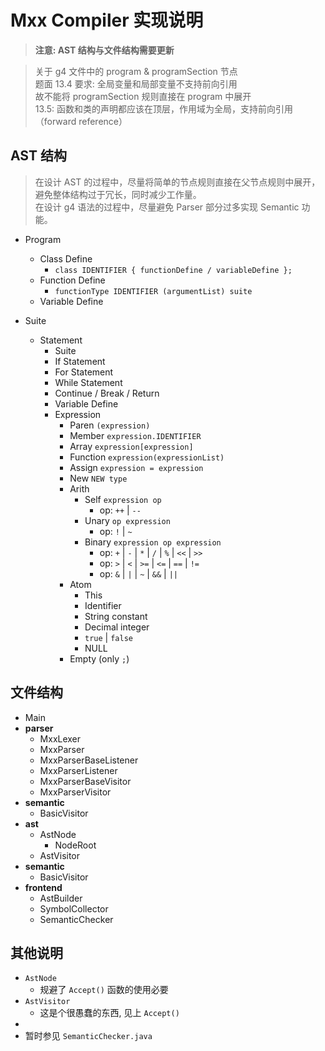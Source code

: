 # Mxx Compiler 实现说明

> **注意: AST 结构与文件结构需要更新**

> 关于 g4 文件中的 program & programSection 节点\
> 题面 13.4 要求: 全局变量和局部变量不支持前向引用\
> 故不能将 programSection 规则直接在 program 中展开\
> 13.5: 函数和类的声明都应该在顶层，作用域为全局，支持前向引用（forward reference）

## AST 结构

> 在设计 AST 的过程中，尽量将简单的节点规则直接在父节点规则中展开，避免整体结构过于冗长，同时减少工作量。\
> 在设计 g4 语法的过程中，尽量避免 Parser 部分过多实现 Semantic 功能。

- Program
    - Class Define
        - `class IDENTIFIER { functionDefine / variableDefine };`
    - Function Define
        - `functionType IDENTIFIER (argumentList) suite`
    - Variable Define

- Suite
    - Statement
        - Suite
        - If Statement
        - For Statement
        - While Statement
        - Continue / Break / Return
        - Variable Define
        - Expression
            - Paren `(expression)`
            - Member `expression.IDENTIFIER`
            - Array `expression[expression]`
            - Function `expression(expressionList)`
            - Assign `expression = expression`
            - New `NEW type`
            - Arith
                - Self `expression op`
                    - op: `++` | `--`
                - Unary `op expression`
                    - op: `!` | `~`
                - Binary `expression op expression`
                    - op: `+` | `-` | `*` | `/` | `%` | `<<` | `>>`
                    - op: `>` | `<` | `>=` | `<=` | `==` | `!=`
                    - op: `&` | `|` | `~` | `&&` | `||`
            - Atom
                - This
                - Identifier
                - String constant
                - Decimal integer
                - `true` | `false`
                - NULL
            - Empty (only `;`)

## 文件结构

- Main
- **parser**
    - MxxLexer
    - MxxParser
    - MxxParserBaseListener
    - MxxParserListener
    - MxxParserBaseVisitor
    - MxxParserVisitor
- **semantic**
    - BasicVisitor
- **ast**
    - AstNode
        - NodeRoot
    - AstVisitor
- **semantic**
    - BasicVisitor
- **frontend**
    - AstBuilder
    - SymbolCollector
    - SemanticChecker

## 其他说明

- `AstNode`
  - 规避了 `Accept()` 函数的使用必要
- `AstVisitor`
  - 这是个很愚蠢的东西, 见上 `Accept()`
- 
- 暂时参见 `SemanticChecker.java`

